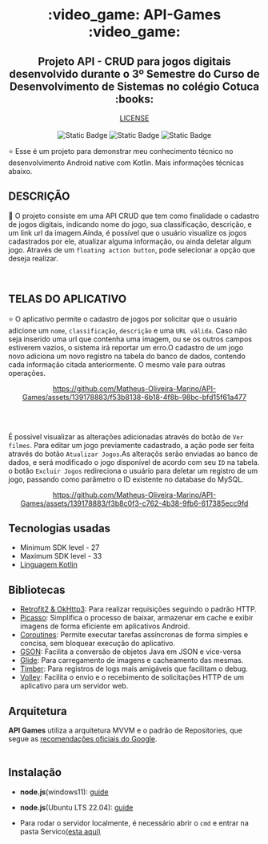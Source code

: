 
<h1 align="center">:video_game: API-Games :video_game: </h1>

  <h2 align = "center">Projeto API - CRUD para jogos digitais desenvolvido durante o 3º Semestre do Curso de Desenvolvimento de Sistemas no colégio Cotuca :books: </h2>  

<p align="center">
  <a href="https://opensource.org/licenses/MIT"></a> <a href="https://opensource.org/license/mit/">LICENSE</a>
  
  <br>
  <br>
    <img alt="Static Badge" src="https://img.shields.io/badge/License%20-%20MIT%20-%20green?style=flat&logo=%2334A853&logoColor=%233d85c6&labelColor=(178%2C%20222%2C%2039)&color=%233d85c6">
    <img alt="Static Badge" src="https://img.shields.io/badge/API%20-%2033%2B%20-%20green?style=flat&logo=%2334A853&logoColor=%2334A853&labelColor=(178%2C%20222%2C%2039)&color=(50%2C205%2C50)">
    <img alt="Static Badge" src="https://img.shields.io/badge/Android%20Apache-%2013.0%20-%20green?style=flat&logo=%2334A853&logoColor=%233d85c6&labelColor=(178%2C%20222%2C%2039)&color=(0%2C255%2C0)">

</p>
  
<p align="center">  

⭐ Esse é um projeto para demonstrar meu conhecimento técnico no desenvolvimento Android native com Kotlin. Mais informações técnicas abaixo.

## DESCRIÇÃO

:rocket: O projeto consiste em uma API CRUD que tem como finalidade o cadastro de jogos digitais, indicando nome do jogo, sua classificação, descrição, e um link url da imagem.Ainda, é possível que o usuário visualize os jogos cadastrados por ele, atualizar alguma informação, ou ainda deletar algum jogo. Através de um ```floating action button```, pode selecionar a opção que deseja realizar.

</p>

</br>

<p float="left" align="center">

## TELAS DO APLICATIVO

⭐ O aplicativo permite o cadastro de jogos por solicitar que o usuário adicione um ```nome```, ```classificação```, ```descrição``` e uma ```URL válida```. Caso não seja inserido 
uma url que contenha uma imagem, ou se os outros campos estiverem vazios, o sistema irá reportar um erro.O cadastro de um jogo novo adiciona um novo registro na tabela do banco de dados, contendo cada informação citada anteriormente. O mesmo vale para outras operações.
<div align="center">
  
  https://github.com/Matheus-Oliveira-Marino/API-Games/assets/139178883/f53b8138-6b18-4f8b-98bc-bfd15f61a477
</div>

<br>
<br>

  É possível visualizar as alterações adicionadas através do botão de ```Ver filmes```. Para editar um jogo previamente cadastrado, a ação pode ser feita através do botão ```Atualizar Jogos```.As alteraçõs serão enviadas ao banco de dados, e será modificado o jogo disponível de acordo com seu ```ID``` na tabela. o botão ```Excluir Jogos``` redireciona o usuário para deletar um registro de um jogo, passando como parâmetro o ID existente no database do MySQL.
  
<div align="center">

  https://github.com/Matheus-Oliveira-Marino/API-Games/assets/139178883/f3b8c0f3-c762-4b38-9fb6-617385ecc9fd

</div>

</p>

## Tecnologias usadas 
- Minimum SDK level - 27
- Maximum SDK level - 33
- [Linguagem Kotlin](https://kotlinlang.org/)


## Bibliotecas
  - [Retrofit2 & OkHttp3](https://github.com/square/retrofit): Para realizar requisições seguindo o padrão HTTP.
  - [Picasso](https://github.com/square/picasso): Simplifica o processo de baixar, armazenar em cache e exibir imagens de forma eficiente em aplicativos Android.
  - [Coroutines](https://github.com/Kotlin/kotlinx.coroutines): Permite executar tarefas assíncronas de forma simples e concisa, sem bloquear execução do aplicativo.
  - [GSON](https://github.com/google/gson): Facilita a conversão de objetos Java em JSON e vice-versa  
  - [Glide](https://github.com/bumptech/glide): Para carregamento de imagens e cacheamento das mesmas.
  - [Timber](https://github.com/JakeWharton/timber): Para registros de logs mais amigáveis que facilitam o debug.
  - [Volley](https://google.github.io/volley/): Facilita o envio e o recebimento de solicitações HTTP de um aplicativo para um servidor web.

## Arquitetura
**API Games** utiliza a arquitetura MVVM e o padrão de Repositories, que segue as [recomendações oficiais do Google](https://developer.android.com/topic/architecture).
</br></br>

## Instalação

- __node.js__(windows11): [guide](https://www.youtube.com/watch?v=EIzdQxMXcrc)
- __node.js__(Ubuntu LTS 22.04): [guide](https://www.youtube.com/watch?v=EIzdQxMXcrc)

- Para rodar o servidor localmente, é necessário abrir o ```cmd``` e entrar na pasta Servico[(esta aqui)](https://github.com/Matheus-Oliveira-Marino/API-Games/tree/main/Servico)
